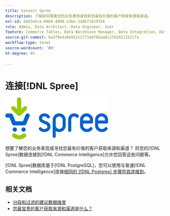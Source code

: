 ```yaml
---
title: Connect Spree
description: 了解如何查看您的业务表现或找到您最有价值的客户获取来源和渠道。
exl-id: d443e6ca-04b0-4090-a3be-14db71819356
role: Admin, Data Architect, Data Engineer, User
feature: Commerce Tables, Data Warehouse Manager, Data Integration, Data Import/Export
source-git-commit: 6e2f9e4a9e91212771e6f6baa8c2f8101125217a
workflow-type: tm+mt
source-wordcount: '89'
ht-degree: 0%

---
```


# 连接[!DNL Spree]

![](../../../assets/spree-commerce-logo.png)

想要了解您的业务表现或寻找您最有价值的客户获取来源和渠道？ 将您的[!DNL Spree]数据连接到[!DNL Commerce Intelligence]允许您回答这些问题等。

[!DNL Spree]数据库基于[!DNL PostgreSQL]，您可以使用与普通[!DNL Commerce Intelligence]连接[相同的 [!DNL Postgres] 步骤将其连接到](../integrations/postgresql.md)。

## 相关文档

* [分段和过滤的建议数据维度](../../../best-practices/segment-filter.md)
* [您最宝贵的客户获取来源和渠道是什么？](../../analysis/most-value-source-channel.md)
